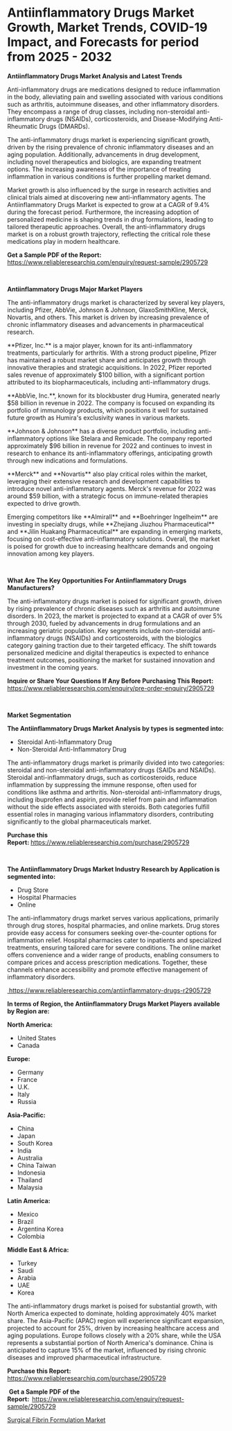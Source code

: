 <p><h1>Antiinflammatory Drugs Market Growth, Market Trends, COVID-19 Impact, and Forecasts for period from 2025 - 2032</h1></p><p><strong>Antiinflammatory Drugs Market Analysis and Latest Trends</strong></p>
<p><p>Anti-inflammatory drugs are medications designed to reduce inflammation in the body, alleviating pain and swelling associated with various conditions such as arthritis, autoimmune diseases, and other inflammatory disorders. They encompass a range of drug classes, including non-steroidal anti-inflammatory drugs (NSAIDs), corticosteroids, and Disease-Modifying Anti-Rheumatic Drugs (DMARDs). </p><p>The anti-inflammatory drugs market is experiencing significant growth, driven by the rising prevalence of chronic inflammatory diseases and an aging population. Additionally, advancements in drug development, including novel therapeutics and biologics, are expanding treatment options. The increasing awareness of the importance of treating inflammation in various conditions is further propelling market demand.</p><p>Market growth is also influenced by the surge in research activities and clinical trials aimed at discovering new anti-inflammatory agents. The Antiinflammatory Drugs Market is expected to grow at a CAGR of 9.4% during the forecast period. Furthermore, the increasing adoption of personalized medicine is shaping trends in drug formulations, leading to tailored therapeutic approaches. Overall, the anti-inflammatory drugs market is on a robust growth trajectory, reflecting the critical role these medications play in modern healthcare.</p></p>
<p><strong>Get a Sample PDF of the Report:&nbsp;</strong> <a href="https://www.reliableresearchiq.com/enquiry/request-sample/2905729?utm_campaign=3314&utm_medium=2&utm_source=Github&utm_content=ia&utm_term=12032025&utm_id=antiinflammatory-drugs">https://www.reliableresearchiq.com/enquiry/request-sample/2905729</a></p>
<p>&nbsp;</p>
<p><strong>Antiinflammatory Drugs Major Market Players</strong></p>
<p><p>The anti-inflammatory drugs market is characterized by several key players, including Pfizer, AbbVie, Johnson & Johnson, GlaxoSmithKline, Merck, Novartis, and others. This market is driven by increasing prevalence of chronic inflammatory diseases and advancements in pharmaceutical research.</p><p>**Pfizer, Inc.** is a major player, known for its anti-inflammatory treatments, particularly for arthritis. With a strong product pipeline, Pfizer has maintained a robust market share and anticipates growth through innovative therapies and strategic acquisitions. In 2022, Pfizer reported sales revenue of approximately $100 billion, with a significant portion attributed to its biopharmaceuticals, including anti-inflammatory drugs.</p><p>**AbbVie, Inc.**, known for its blockbuster drug Humira, generated nearly $58 billion in revenue in 2022. The company is focused on expanding its portfolio of immunology products, which positions it well for sustained future growth as Humira's exclusivity wanes in various markets.</p><p>**Johnson & Johnson** has a diverse product portfolio, including anti-inflammatory options like Stelara and Remicade. The company reported approximately $96 billion in revenue for 2022 and continues to invest in research to enhance its anti-inflammatory offerings, anticipating growth through new indications and formulations.</p><p>**Merck** and **Novartis** also play critical roles within the market, leveraging their extensive research and development capabilities to introduce novel anti-inflammatory agents. Merck's revenue for 2022 was around $59 billion, with a strategic focus on immune-related therapies expected to drive growth.</p><p>Emerging competitors like **Almirall** and **Boehringer Ingelheim** are investing in specialty drugs, while **Zhejiang Jiuzhou Pharmaceutical** and **Jilin Huakang Pharmaceutical** are expanding in emerging markets, focusing on cost-effective anti-inflammatory solutions. Overall, the market is poised for growth due to increasing healthcare demands and ongoing innovation among key players.</p></p>
<p>&nbsp;</p>
<p><strong>What Are The Key Opportunities For Antiinflammatory Drugs Manufacturers?</strong></p>
<p><p>The anti-inflammatory drugs market is poised for significant growth, driven by rising prevalence of chronic diseases such as arthritis and autoimmune disorders. In 2023, the market is projected to expand at a CAGR of over 5% through 2030, fueled by advancements in drug formulations and an increasing geriatric population. Key segments include non-steroidal anti-inflammatory drugs (NSAIDs) and corticosteroids, with the biologics category gaining traction due to their targeted efficacy. The shift towards personalized medicine and digital therapeutics is expected to enhance treatment outcomes, positioning the market for sustained innovation and investment in the coming years.</p></p>
<p><strong>Inquire or Share Your Questions If Any Before Purchasing This Report:</strong> <a href="https://www.reliableresearchiq.com/enquiry/pre-order-enquiry/2905729?utm_campaign=3314&utm_medium=2&utm_source=Github&utm_content=ia&utm_term=12032025&utm_id=antiinflammatory-drugs">https://www.reliableresearchiq.com/enquiry/pre-order-enquiry/2905729</a></p>
<p>&nbsp;</p>
<p><strong>Market Segmentation</strong></p>
<p><strong>The Antiinflammatory Drugs Market Analysis by types is segmented into:</strong></p>
<p><ul><li>Steroidal Anti-Inflammatory Drug</li><li>Non-Steroidal Anti-Inflammatory Drug</li></ul></p>
<p><p>The anti-inflammatory drugs market is primarily divided into two categories: steroidal and non-steroidal anti-inflammatory drugs (SAIDs and NSAIDs). Steroidal anti-inflammatory drugs, such as corticosteroids, reduce inflammation by suppressing the immune response, often used for conditions like asthma and arthritis. Non-steroidal anti-inflammatory drugs, including ibuprofen and aspirin, provide relief from pain and inflammation without the side effects associated with steroids. Both categories fulfill essential roles in managing various inflammatory disorders, contributing significantly to the global pharmaceuticals market.</p></p>
<p><strong>Purchase this Report:&nbsp;</strong><a href="https://www.reliableresearchiq.com/purchase/2905729?utm_campaign=3314&utm_medium=2&utm_source=Github&utm_content=ia&utm_term=12032025&utm_id=antiinflammatory-drugs">https://www.reliableresearchiq.com/purchase/2905729</a></p>
<p>&nbsp;</p>
<p><strong>The Antiinflammatory Drugs Market Industry Research by Application is segmented into:</strong></p>
<p><ul><li>Drug Store</li><li>Hospital Pharmacies</li><li>Online</li></ul></p>
<p><p>The anti-inflammatory drugs market serves various applications, primarily through drug stores, hospital pharmacies, and online markets. Drug stores provide easy access for consumers seeking over-the-counter options for inflammation relief. Hospital pharmacies cater to inpatients and specialized treatments, ensuring tailored care for severe conditions. The online market offers convenience and a wider range of products, enabling consumers to compare prices and access prescription medications. Together, these channels enhance accessibility and promote effective management of inflammatory disorders.</p></p>
<p><a href="https://www.reliableresearchiq.com/antiinflammatory-drugs-r2905729?utm_campaign=3314&utm_medium=2&utm_source=Github&utm_content=ia&utm_term=12032025&utm_id=antiinflammatory-drugs">&nbsp;https://www.reliableresearchiq.com/antiinflammatory-drugs-r2905729</a></p>
<p><strong>In terms of Region, the Antiinflammatory Drugs Market Players available by Region are:</strong></p>
<p>
    <p> <strong> North America: </strong>
        <ul>
            <li>United States</li>
            <li>Canada</li>
        </ul>
        </p> 
    <p> <strong> Europe: </strong>
        <ul>
            <li>Germany</li>
            <li>France</li>
            <li>U.K.</li>
            <li>Italy</li>
            <li>Russia</li>
        </ul>
        </p> 
    <p> <strong> Asia-Pacific: </strong>
        <ul>
            <li>China</li>
            <li>Japan</li>
            <li>South Korea</li>
            <li>India</li>
            <li>Australia</li>
            <li>China Taiwan</li>
            <li>Indonesia</li>
            <li>Thailand</li>
            <li>Malaysia</li>
        </ul>
        </p> 
    <p> <strong> Latin America: </strong>
        <ul>
            <li>Mexico</li>
            <li>Brazil</li>
            <li>Argentina Korea</li>
            <li>Colombia</li>
        </ul>
        </p> 
    <p> <strong> Middle East & Africa: </strong>
        <ul>
            <li>Turkey</li>
            <li>Saudi</li>
            <li>Arabia</li>
            <li>UAE</li>
            <li>Korea</li>
        </ul>
    </p>
    </p>
<p><p>The anti-inflammatory drugs market is poised for substantial growth, with North America expected to dominate, holding approximately 40% market share. The Asia-Pacific (APAC) region will experience significant expansion, projected to account for 25%, driven by increasing healthcare access and aging populations. Europe follows closely with a 20% share, while the USA represents a substantial portion of North America's dominance. China is anticipated to capture 15% of the market, influenced by rising chronic diseases and improved pharmaceutical infrastructure.</p></p>
<p><strong>Purchase this Report: </strong><a href="https://www.reliableresearchiq.com/purchase/2905729?utm_campaign=3314&utm_medium=2&utm_source=Github&utm_content=ia&utm_term=12032025&utm_id=antiinflammatory-drugs">https://www.reliableresearchiq.com/purchase/2905729</a></p>
<p>&nbsp;<strong>Get a Sample PDF of the Report:&nbsp;&nbsp;</strong><a href="https://www.reliableresearchiq.com/enquiry/request-sample/2905729?utm_campaign=3314&utm_medium=2&utm_source=Github&utm_content=ia&utm_term=12032025&utm_id=antiinflammatory-drugs">https://www.reliableresearchiq.com/enquiry/request-sample/2905729</a></p>
<p><strong></strong></p>
<p><p><a href="https://github.com/widlerumland/Market-Research-Report-List-1/blob/main/surgical-fibrin-formulation-market.md?utm_campaign=3314&utm_medium=2&utm_source=Github&utm_content=ia&utm_term=12032025&utm_id=antiinflammatory-drugs">Surgical Fibrin Formulation Market</a></p></p>